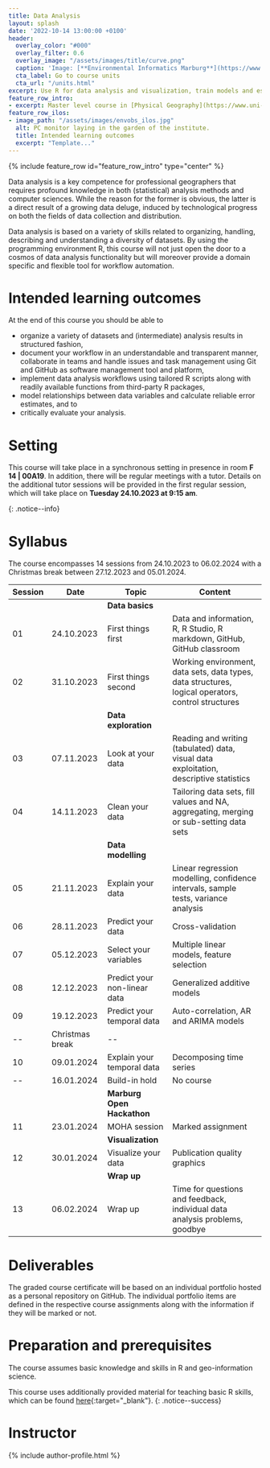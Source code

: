 ```yaml
---
title: Data Analysis
layout: splash
date: '2022-10-14 13:00:00 +0100'
header:
  overlay_color: "#000"
  overlay_filter: 0.6
  overlay_image: "/assets/images/title/curve.png"
  caption: 'Image: [**Environmental Informatics Marburg**](https://www.uni-marburg.de/en/fb19/disciplines/physisch/environmentalinformatics)'
  cta_label: Go to course units
  cta_url: "/units.html"
excerpt: Use R for data analysis and visualization, train models and estimate errors, and use GitHub for comprehensive documentation and task management.
feature_row_intro:
- excerpt: Master level course in [Physical Geography](https://www.uni-marburg.de/de/fb19/studium/studiengaenge/m-sc-physische-geographie/herzlich-willkommen-beim-master-physische-geographie){:target="_blank"} at Marburg University
feature_row_ilos:
- image_path: "/assets/images/envobs_ilos.jpg"
  alt: PC monitor laying in the garden of the institute.
  title: Intended learning outcomes
  excerpt: "Template..."
---
```


{% include feature_row id="feature_row_intro" type="center" %}

Data analysis is a key competence for professional geographers that requires profound knowledge in both (statistical) analysis methods and computer sciences. While the reason for the former is obvious, the latter is a direct result of a growing data deluge, induced by technological progress on both the fields of data collection and distribution. 

Data analysis is based on a variety of skills related to organizing, handling, describing and understanding a diversity of datasets. 
By using the programming environment R, this course will not just open the door to a cosmos of data analysis functionality but will moreover provide a domain specific and flexible tool for workflow automation.

# Intended learning outcomes
At the end of this course you should be able to
  
* organize a variety of datasets and (intermediate) analysis results in structured fashion,
* document your workflow in an understandable and transparent manner, collaborate in teams and handle issues and task management using Git and GitHub as software management tool and platform,
* implement data analysis workflows using tailored R scripts along with readily available functions from third-party R packages,
* model relationships between data variables and calculate reliable error estimates, and to
* critically evaluate your analysis.



# Setting

This course will take place in a synchronous setting in presence in room **F 14 | 00A19**.
In addition, there will be regular meetings with a tutor. 
Details on the additional tutor sessions will be provided in the first regular session, 
which will take place on **Tuesday 24.10.2023 at 9:15 am**.
<!--
This course will take place in a hybrid setting with a digital classroom and additional students being present in person in the physical classroom (**F 14 | 00A19**).
Details on this synchronous hybrid classroom format will be provided in the first session, which will take place **in presence only on Tuesday 25.10.2022 at 9:15 am**.
The link to the digital classroom of the first session is provided in the [Ilias course environment](https://ilias.uni-marburg.de/goto.php?target=crs_2593121&client_id=UNIMR){:target="_blank"} (only accessible for members of the course who are logged-in into Ilias). 
Please also seriously check and follow the [Information on the Coronavirus](https://www.uni-marburg.de/de/universitaet/administration/sicherheit/coronavirus){:target="_blank"} of the University of Marburg.
-->
{: .notice--info}



# Syllabus

The course encompasses 14 sessions from 24.10.2023 to 06.02.2024 with a Christmas break between 27.12.2023 and 05.01.2024.

| Session | Date | Topic | Content |
|---------|------|-------|---------|
||| **Data basics** |
| 01 | 24.10.2023 | First things first           | Data and information, R, R Studio, R markdown, GitHub, GitHub classroom |
| 02 | 31.10.2023 | First things second          | Working environment, data sets, data types, data structures, logical operators, control structures |
||| **Data exploration** |
| 03 | 07.11.2023 | Look at your data            | Reading and writing (tabulated) data, visual data exploitation, descriptive statistics |
| 04 | 14.11.2023 | Clean your data              | Tailoring data sets, fill values and NA, aggregating, merging or sub-setting data sets |
||| **Data modelling** |
| 05 | 21.11.2023 | Explain your data            | Linear regression modelling, confidence intervals, sample tests, variance analysis |
| 06 | 28.11.2023 | Predict your data            | Cross-validation |
| 07 | 05.12.2023 | Select your variables        | Multiple linear models, feature selection |
| 08 | 12.12.2023 | Predict your non-linear data | Generalized additive models |
| 09 | 19.12.2023 | Predict your temporal data   | Auto-correlation, AR and ARIMA models |
| -- | Christmas break              | -- |
| 10 | 09.01.2024 | Explain your temporal data   | Decomposing time series |
| -- | 16.01.2024 | Build-in hold                | No course  |
||| **Marburg Open Hackathon** |
| 11 | 23.01.2024 | MOHA session                 | Marked assignment |
||| **Visualization** |
| 12 | 30.01.2024 | Visualize your data          | Publication quality graphics |
||| **Wrap up** |
| 13 | 06.02.2024 | Wrap up                      | Time for questions and feedback, individual data analysis problems, goodbye |


# Deliverables

The graded course certificate will be based on an individual portfolio hosted as a personal repository on GitHub. 
The individual portfolio items are defined in the respective course assignments along with the information if they will be marked or not.


# Preparation and prerequisites

The course assumes basic knowledge and skills in R and geo-information science.

This course uses additionally provided material for teaching basic R skills, 
which can be found [here](https://geomoer.github.io/moer-base-r/){:target="_blank"}.
{: .notice--success}

# Instructor
{% include author-profile.html %}
